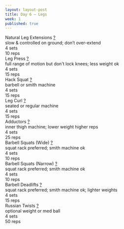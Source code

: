 ```yaml
---
layout: layout-post
title: Day 6 — Legs
week: 1
published: true
---
```


<div class="ex_list">

  <div class="ex">
    <div class="name">
      Natural Leg Extensions
      <a href="https://www.youtube.com/watch?v=jeH8BVVELis" target="_blank">?</a>
      <div class="note">slow &amp; controlled on ground; don’t over-extend</div>
    </div>
    <div class="set">4 sets</div>
    <div class="rep">10 reps</div>
  </div>

  <div class="ex">
    <div class="name">
      Leg Press
      <a href="https://www.youtube.com/watch?v=CHPHn-OnTqE" target="_blank">?</a>
      <div class="note">full range of motion but don't lock knees; less weight ok</div>
    </div>
    <div class="set">4 sets</div>
    <div class="rep">15 reps</div>
  </div>

  <div class="ex">
    <div class="name">
      Hack Squat
      <a href="https://www.youtube.com/watch?v=LfEhHboTcow" target="_blank">?</a>
      <div class="note">barbell or smith machine</div>
    </div>
    <div class="set">4 sets</div>
    <div class="rep">15 reps</div>
  </div>

  <div class="ex">
    <div class="name">
      Leg Curl
      <a href="https://www.youtube.com/watch?v=PjtScUZXRdY" target="_blank">?</a>
      <div class="note">seated or regular machine</div>
    </div>
    <div class="set">4 sets</div>
    <div class="rep">15 reps</div>
  </div>

  <div class="ex">
    <div class="name">
      Adductors
      <a href="https://www.youtube.com/watch?v=aB67P2N-iHE" target="_blank">?</a>
      <div class="note">inner thigh machine; lower weight higher reps</div>
    </div>
    <div class="set">4 sets</div>
    <div class="rep">25 reps</div>
  </div>

  <div class="ex">
    <div class="name">
      Barbell Squats (Wide)
      <a href="https://www.youtube.com/watch?v=JXdGBp_YYz0" target="_blank">?</a>
      <div class="note">squat rack preferred; smith machine ok</div>
    </div>
    <div class="set">4 sets</div>
    <div class="rep">10 reps</div>
  </div>

  <div class="ex">
    <div class="name">
      Barbell Squats (Narrow)
      <a href="https://www.youtube.com/watch?v=J8NEqGZsCtY" target="_blank">?</a>
      <div class="note">squat rack preferred; smith machine ok</div>
    </div>
    <div class="set">4 sets</div>
    <div class="rep">10 reps</div>
  </div>

  <div class="ex">
    <div class="name">
      Barbell Deadlifts
      <a href="https://www.youtube.com/watch?v=WFUOtnI1jwk" target="_blank">?</a>
      <div class="note">squat rack preferred; smith machine ok; lighter weights</div>
    </div>
    <div class="set">4 sets</div>
    <div class="rep">15 reps</div>
  </div>

  <div class="ex">
    <div class="name">
      Russian Twists
      <a href="https://www.youtube.com/watch?v=NeAtimSCxsY" target="_blank">?</a>
      <div class="note">optional weight or med ball</div>
    </div>
    <div class="set">4 sets</div>
    <div class="rep">50 reps</div>
  </div>
</div>



